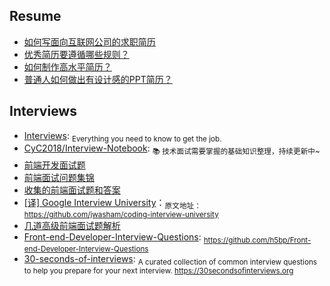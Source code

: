 ## Resume

- [如何写面向互联网公司的求职简历](http://blog.devtang.com/2013/12/22/how-to-write-resume-for-it-company/)
- [优秀简历要遵循哪些规则？](https://www.zhihu.com/question/20184884)
- [如何制作高水平简历？](https://www.zhihu.com/question/21187514)
- [普通人如何做出有设计感的PPT简历？](https://www.zhihu.com/question/36943039)

## Interviews

- [Interviews](https://github.com/kdn251/interviews): <sub>Everything you need to know to get the job.</sub>
- [CyC2018/Interview-Notebook](https://github.com/CyC2018/Interview-Notebook): <sub>📚 技术面试需要掌握的基础知识整理，持续更新中~</sub>   
- [前端开发面试题](https://github.com/markyun/My-blog/tree/master/Front-end-Developer-Questions)   
- [前端面试问题集锦](https://github.com/helloqingfeng/Awsome-Front-End-learning-resource/tree/master/21-Front-end-Interview-questions)   
- [收集的前端面试题和答案](https://github.com/helloqingfeng/Awsome-Front-End-learning-resource/tree/master/23-FE-interview-master)  
- [[译] Google Interview University](https://github.com/helloqingfeng/Awsome-Front-End-learning-resource/tree/master/29-google-interview-university)：<sub>原文地址：https://github.com/jwasham/coding-interview-university</sub>
- [几道高级前端面试题解析](https://juejin.im/post/5aa8a07cf265da238a3022a4)
- [Front-end-Developer-Interview-Questions](https://github.com/h5bp/Front-end-Developer-Interview-Questions): <sub>https://github.com/h5bp/Front-end-Developer-Interview-Questions</sub>
- [30-seconds-of-interviews](https://github.com/fejes713/30-seconds-of-interviews): <sub>A curated collection of common interview questions to help you prepare for your next interview. https://30secondsofinterviews.org</sub>